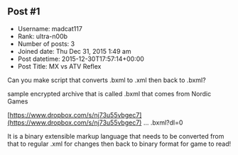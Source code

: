## Post #1
- Username: madcat117
- Rank: ultra-n00b
- Number of posts: 3
- Joined date: Thu Dec 31, 2015 1:49 am
- Post datetime: 2015-12-30T17:57:14+00:00
- Post Title: MX vs ATV Reflex

Can you make script that converts .bxml to .xml then back to .bxml? 

sample encrypted archive that is called .bxml that comes from Nordic Games

[https://www.dropbox.com/s/nj73u55vbgec7](https://www.dropbox.com/s/nj73u55vbgec7) ... .bxml?dl=0

It is a binary extensible markup language that needs to be converted from that to regular .xml for changes then back to binary format for game to read!
